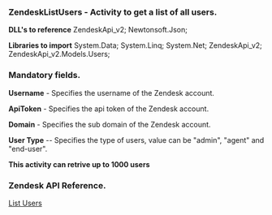 ﻿
### ZendeskListUsers - Activity to get a list of all users.

**DLL's to reference**
ZendeskApi_v2;
Newtonsoft.Json;

**Libraries to import**
System.Data;
System.Linq;
System.Net;
ZendeskApi_v2;
ZendeskApi_v2.Models.Users;

### Mandatory fields.
**Username** - Specifies the username of the Zendesk account.

**ApiToken** - Specifies the api token of the Zendesk account.

**Domain** - Specifies the sub domain of the Zendesk account.

**User Type** -- Specifies the type of users, value can be "admin", "agent" and "end-user".

**This activity can retrive up to 1000 users**

### Zendesk API Reference.

[List Users](https://developer.zendesk.com/rest_api/docs/support/users#list-users)